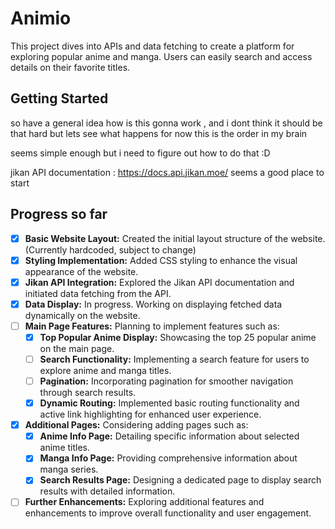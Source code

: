 # Animio
This project dives into APIs and data fetching to create a platform for exploring popular anime and manga. Users can easily search and access details on their favorite titles.

## Getting Started 
so have a general idea how is this gonna work , and i dont think it should be that hard but lets see what happens for now this is the order in my brain 

seems simple enough but i need to figure out how to do that :D

jikan API documentation : https://docs.api.jikan.moe/  seems a good place to start


## Progress so far

- [x] **Basic Website Layout:** Created the initial layout structure of the website. (Currently hardcoded, subject to change)
- [x] **Styling Implementation:** Added CSS styling to enhance the visual appearance of the website.
- [x] **Jikan API Integration:** Explored the Jikan API documentation and initiated data fetching from the API.
- [x] **Data Display:** In progress. Working on displaying fetched data dynamically on the website.
- [ ] **Main Page Features:** Planning to implement features such as:
  - [x] **Top Popular Anime Display:** Showcasing the top 25 popular anime on the main page.
  - [ ] **Search Functionality:** Implementing a search feature for users to explore anime and manga titles.
  - [ ] **Pagination:** Incorporating pagination for smoother navigation through search results.
  - [x] **Dynamic Routing:** Implemented basic routing functionality and active link highlighting for enhanced user experience.
- [x] **Additional Pages:** Considering adding pages such as:
  - [x] **Anime Info Page:** Detailing specific information about selected anime titles.
  - [x] **Manga Info Page:** Providing comprehensive information about manga series.
  - [x] **Search Results Page:** Designing a dedicated page to display search results with detailed information.
- [ ] **Further Enhancements:** Exploring additional features and enhancements to improve overall functionality and user engagement.
